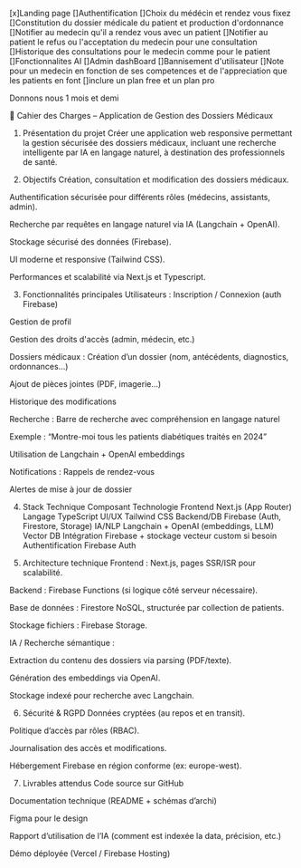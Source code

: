 [x]Landing page
[]Authentification
[]Choix du médécin et rendez vous fixez
[]Constitution du dossier médicale du patient et production d'ordonnance
[]Notifier au medecin qu'il a rendez vous avec un patient
[]Notifier au patient le refus ou l'acceptation du medecin pour une consultation 
[]Historique des consultations pour  le medecin comme pour le patient
[]Fonctionnalites AI
[]Admin dashBoard
[]Bannisement d'utilisateur
[]Note pour un medecin en fonction de ses competences et de l'appreciation que les patients en font
[]inclure un plan free et un plan pro

Donnons nous 1 mois et demi

📝 Cahier des Charges – Application de Gestion des Dossiers Médicaux

1. Présentation du projet
Créer une application web responsive permettant la gestion sécurisée des dossiers médicaux, incluant une recherche intelligente par IA en langage naturel, à destination des professionnels de santé.

2. Objectifs
Création, consultation et modification des dossiers médicaux.

Authentification sécurisée pour différents rôles (médecins, assistants, admin).

Recherche par requêtes en langage naturel via IA (Langchain + OpenAI).

Stockage sécurisé des données (Firebase).

UI moderne et responsive (Tailwind CSS).

Performances et scalabilité via Next.js et Typescript.

3. Fonctionnalités principales
Utilisateurs :
Inscription / Connexion (auth Firebase)

Gestion de profil

Gestion des droits d'accès (admin, médecin, etc.)

Dossiers médicaux :
Création d’un dossier (nom, antécédents, diagnostics, ordonnances…)

Ajout de pièces jointes (PDF, imagerie…)

Historique des modifications

Recherche :
Barre de recherche avec compréhension en langage naturel

Exemple : “Montre-moi tous les patients diabétiques traités en 2024”

Utilisation de Langchain + OpenAI embeddings

Notifications :
Rappels de rendez-vous

Alertes de mise à jour de dossier

4. Stack Technique
Composant	Technologie
Frontend	Next.js (App Router)
Langage	TypeScript
UI/UX	Tailwind CSS
Backend/DB	Firebase (Auth, Firestore, Storage)
IA/NLP	Langchain + OpenAI (embeddings, LLM)
Vector DB	Intégration Firebase + stockage vecteur custom si besoin
Authentification	Firebase Auth

5. Architecture technique
Frontend : Next.js, pages SSR/ISR pour scalabilité.

Backend : Firebase Functions (si logique côté serveur nécessaire).

Base de données : Firestore NoSQL, structurée par collection de patients.

Stockage fichiers : Firebase Storage.

IA / Recherche sémantique :

Extraction du contenu des dossiers via parsing (PDF/texte).

Génération des embeddings via OpenAI.

Stockage indexé pour recherche avec Langchain.

6. Sécurité & RGPD
Données cryptées (au repos et en transit).

Politique d’accès par rôles (RBAC).

Journalisation des accès et modifications.

Hébergement Firebase en région conforme (ex: europe-west).

7. Livrables attendus
Code source sur GitHub

Documentation technique (README + schémas d’archi)

Figma pour le design

Rapport d’utilisation de l’IA (comment est indexée la data, précision, etc.)

Démo déployée (Vercel / Firebase Hosting)

